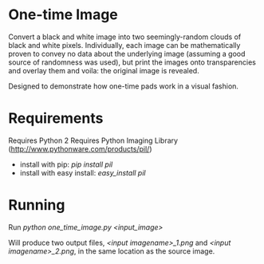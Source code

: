 # One-time Image
Convert a black and white image into two seemingly-random clouds of black and white pixels. Individually, each image can be mathematically proven to convey no data about the underlying image (assuming a good source of randomness was used), but print the images onto transparencies and overlay them and voila: the original image is revealed.

Designed to demonstrate how one-time pads work in a visual fashion.

# Requirements
Requires Python 2
Requires Python Imaging Library (http://www.pythonware.com/products/pil/)
* install with pip: *pip install pil*
* install with easy install: *easy_install pil*

# Running
Run *python one_time_image.py &lt;input_image&gt;*


Will produce two output files, *&lt;input imagename&gt;_1.png* and *&lt;input imagename&gt;_2.png*, in the same location as the source image.
